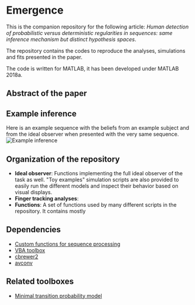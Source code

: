 # Emergence

This is the companion repository for the following article: *Human detection of probabilistic versus deterministic regularities in sequences: same inference mechanism but distinct hypothesis spaces*.

The repository contains the codes to reproduce the analyses, simulations and fits presented in the paper.

The code is written for MATLAB, it has been developed under MATLAB 2018a.

## Abstract of the paper

## Example inference

Here is an example sequence with the beliefs from an example subject and from the ideal observer when presented with the very same sequence.
![Example inference](https://user-images.githubusercontent.com/5986212/38567248-fbe65660-3ce5-11e8-957e-0116b8eafc00.gif)

## Organization of the repository

* **Ideal observer**: Functions implementing the full ideal observer of the task as well. "Toy examples" simulation scripts are also provided to easily run the different models and inspect their behavior based on visual displays.
* **Finger tracking analyses**:
* **Functions**: A set of functions used by many different scripts in the repository. It contains mostly

## Dependencies

* [Custom functions for sequence processing](https://github.com/maheump/matlab/tree/master/sequences)
* [VBA toolbox](http://mbb-team.github.io/VBA-toolbox/)
* [cbrewer2](https://github.com/scottclowe/cbrewer2)
* [avconv](https://libav.org/avconv.html)

## Related toolboxes

* [Minimal transition probability model](https://github.com/florentmeyniel/MinimalTransitionProbsModel)
